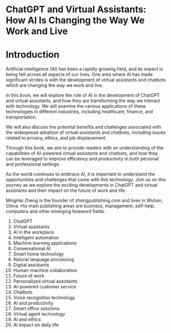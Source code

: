 # ChatGPT and Virtual Assistants: How AI Is Changing the Way We Work and Live

# Introduction

Artificial intelligence (AI) has been a rapidly growing field, and its impact is being felt across all aspects of our lives. One area where AI has made significant strides is with the development of virtual assistants and chatbots which are changing the way we work and live.

In this book, we will explore the role of AI in the development of ChatGPT and virtual assistants, and how they are transforming the way we interact with technology. We will examine the various applications of these technologies in different industries, including healthcare, finance, and transportation.

We will also discuss the potential benefits and challenges associated with the widespread adoption of virtual assistants and chatbots, including issues related to privacy, ethics, and job displacement.

Through this book, we aim to provide readers with an understanding of the capabilities of AI-powered virtual assistants and chatbots, and how they can be leveraged to improve efficiency and productivity in both personal and professional settings.

As the world continues to embrace AI, it is important to understand the opportunities and challenges that come with this technology. Join us on this journey as we explore the exciting developments in ChatGPT and virtual assistants and their impact on the future of work and life.

MingHai Zheng is the founder of zhengpublishing.com and lives in Wuhan, China. His main publishing areas are business, management, self-help, computers and other emerging foreword fields.



1. ChatGPT
2. Virtual assistants
3. AI in the workplace
4. Intelligent automation
5. Machine learning applications
6. Conversational AI
7. Smart home technology
8. Natural language processing
9. Digital assistants
10. Human-machine collaboration
11. Future of work
12. Personalized virtual assistants
13. AI-powered customer service
14. Chatbots
15. Voice recognition technology
16. AI and productivity
17. Smart office solutions
18. Virtual agent technology
19. AI and ethics
20. AI impact on daily life

